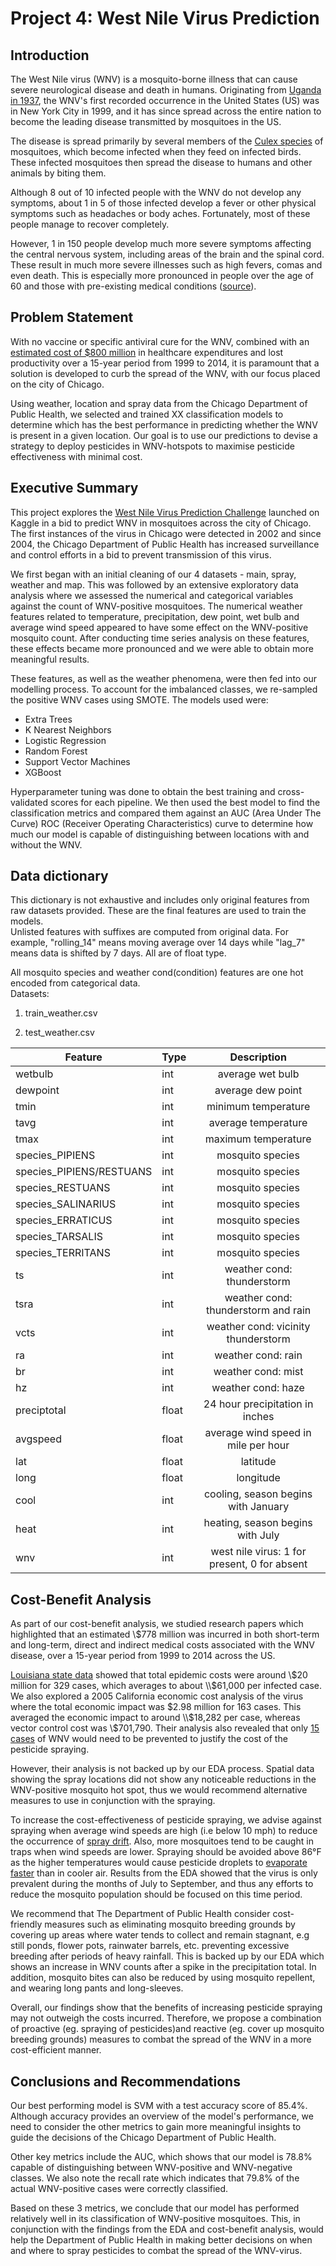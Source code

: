 # **Project 4: West Nile Virus Prediction**

## **Introduction**

The West Nile virus (WNV) is a mosquito-borne illness that can cause severe neurological disease and death in humans. Originating from <a href="https://www.who.int/news-room/fact-sheets/detail/west-nile-virus">Uganda in 1937</a>,  the WNV's first recorded occurrence in the United States (US) was in New York City in 1999, and it has since spread across the entire nation to become the leading disease transmitted by mosquitoes in the US.

The disease is spread primarily by several members of the <a href="https://journals.plos.org/plosone/article?id=10.1371/journal.pone.0227160">Culex species</a> of mosquitoes, which become infected when they feed on infected birds. These infected mosquitoes then spread the disease to humans and other animals by biting them.

Although 8 out of 10 infected people with the WNV do not develop any symptoms, about 1 in 5 of those infected develop a fever or other physical symptoms such as headaches or body aches. Fortunately, most of these people manage to recover completely.

However, 1 in 150 people develop much more severe symptoms affecting the central nervous system, including areas of the brain and the spinal cord. These result in much more severe illnesses such as high fevers, comas and even death. This is especially more pronounced in people over the age of 60 and those with pre-existing medical conditions (<a href="https://www.cdc.gov/westnile/index.html">source</a>).

## **Problem Statement** ##

With no vaccine or specific antiviral cure for the WNV, combined with an <a href ="https://www.sciencedaily.com/releases/2014/02/140210184713.htm">estimated cost of $800 million</a> in healthcare expenditures and lost productivity over a 15-year period from 1999 to 2014, it is paramount that a solution is developed to curb the spread of the WNV, with our focus placed on the city of Chicago.

Using weather, location and spray data from the Chicago Department of Public Health, we selected and trained XX classification models to determine which has the best performance in predicting whether the WNV is present in a given location. Our goal is to use our predictions to devise a strategy to deploy pesticides in WNV-hotspots to maximise pesticide effectiveness with minimal cost.


## **Executive Summary**

This project explores the <a href="https://www.kaggle.com/c/predict-west-nile-virus/">West Nile Virus Prediction Challenge</a> launched on Kaggle in a bid to predict WNV in mosquitoes across the city of Chicago. The first instances of the virus in Chicago were detected in 2002 and since 2004, the Chicago Department of Public Health has increased surveillance and control efforts in a bid to prevent transmission of this virus.

We first began with an initial cleaning of our 4 datasets - main, spray, weather and map. This was followed by an extensive exploratory data analysis where we assessed the numerical and categorical variables against the count of WNV-positive mosquitoes. The numerical weather features related to temperature, precipitation, dew point, wet bulb and average wind speed appeared to have some effect on the WNV-positive mosquito count. After conducting time series analysis on these features, these effects became more pronounced and we were able to obtain more meaningful results.

These features, as well as the weather phenomena, were then fed into our modelling process. To account for the imbalanced classes, we re-sampled the positive WNV cases using SMOTE. The models used were:

- Extra Trees
- K Nearest Neighbors
- Logistic Regression
- Random Forest
- Support Vector Machines
- XGBoost

Hyperparameter tuning was done to obtain the best training and cross-validated scores for each pipeline. We then used the best model to find the classification metrics and compared them against an AUC (Area Under The Curve) ROC (Receiver Operating Characteristics) curve to determine how much our model is capable of distinguishing between locations with and without the WNV.


## **Data dictionary**

This dictionary is not exhaustive and includes only original features from raw datasets provided. These are the final features are used to train the models.
<br>
Unlisted features with suffixes are computed from original data. For example, "rolling_14" means moving average over 14 days while "lag_7" means data is shifted by 7 days. All are of float type.

All mosquito species and weather cond(condition) features are one hot encoded from categorical data.
<br>Datasets:
1. train_weather.csv

2. test_weather.csv

|Feature|Type|Description|
|---|---|:---:|
wetbulb|int|average wet bulb|
dewpoint|int|average dew point|       
tmin|int|minimum temperature|
tavg|int|average temperature|
tmax|int|maximum temperature|
species_PIPIENS|int|mosquito species|
species_PIPIENS/RESTUANS|int|mosquito species|
species_RESTUANS|int|mosquito species|
species_SALINARIUS|int|mosquito species|
species_ERRATICUS|int|mosquito species|
species_TARSALIS|int|mosquito species|
species_TERRITANS|int|mosquito species|
ts|int|weather cond: thunderstorm|
tsra|int|weather cond: thunderstorm and rain|
vcts|int|weather cond: vicinity thunderstorm|
ra|int|weather cond: rain|
br|int|weather cond: mist|
hz|int|weather cond: haze|
preciptotal|float|24 hour precipitation in inches|
avgspeed|float|average wind speed in mile per hour|
lat|float|latitude|
long|float|longitude|
cool|int|cooling, season begins with January|
heat|int|heating, season begins with July|
wnv|int|west nile virus: 1 for present, 0 for absent|  


## **Cost-Benefit Analysis**

As part of our cost-benefit analysis, we studied research papers which highlighted that an estimated \\$778 million was incurred in both short-term and long-term, direct and indirect medical costs associated with the WNV disease, over a 15-year period from 1999 to 2014 across the US.

<a href="https://wwwnc.cdc.gov/eid/article/16/3/09-0667_article">Louisiana state data</a> showed that total epidemic costs were around \\$20 million for 329 cases, which averages to about \\$61,000 per infected case. We also explored a 2005 California economic cost analysis of the virus where the total economic impact was $2.98 million for 163 cases. This averaged the economic impact to around \\$18,282 per case, whereas vector control cost was \\$701,790. Their analysis also revealed that only <a href="https://www.ncbi.nlm.nih.gov/pmc/articles/PMC3322011/">15 cases</a> of WNV would need to be prevented to justify the cost of the pesticide spraying.

However, their analysis is not backed up by our EDA process. Spatial data showing the spray locations did not show any noticeable reductions in the WNV-positive mosquito hot spot, thus we would recommend alternative measures to use in conjunction with the spraying.

To increase the cost-effectiveness of pesticide spraying, we advise against spraying when average wind speeds are high (i.e below 10 mph) to reduce the occurrence of <a href="https://crops.extension.iastate.edu/cropnews/2017/01/wind-speed-and-herbicide-application#:~:text=specify%2010%20MPH%20as%20the,spray%20pressure%2C%20etc.).">spray drift</a>. Also, more mosquitoes tend to be caught in traps when wind speeds are lower. Spraying should be avoided above 86°F as the higher temperatures would cause pesticide droplets to <a href="https://grdc.com.au/__data/assets/pdf_file/0024/248181/GRDC-Weather-Essentials-for-Pesticide-Application-2017.pdf">evaporate faster</a> than in cooler air. Results from the EDA showed that the virus is only prevalent during the months of July to September, and thus any efforts to reduce the mosquito population should be focused on this time period.

We recommend that The Department of Public Health consider cost-friendly measures such as eliminating mosquito breeding grounds by covering up areas where water tends to collect and remain stagnant, e.g still ponds, flower pots, rainwater barrels, etc. preventing excessive breeding after periods of heavy rainfall. This is backed up by our EDA which shows an increase in WNV counts after a spike in the precipitation total. In addition, mosquito bites can also be reduced by using mosquito repellent, and wearing long pants and long-sleeves.

Overall, our findings show that the benefits of increasing pesticide spraying may not outweigh the costs incurred. Therefore, we propose a combination of proactive (eg. spraying of pesticides)and reactive (eg. cover up mosquito breeding grounds) measures to combat the spread of the WNV in a more cost-efficient manner.


## **Conclusions and Recommendations**

Our best performing model is SVM with a test accuracy score of 85.4%. Although accuracy provides an overview of the model's performance, we need to consider the other metrics to gain more meaningful insights to guide the decisions of the Chicago Department of Public Health.

Other key metrics include the AUC, which shows that our model is 78.8% capable of distinguishing between WNV-positive and WNV-negative classes. We also note the recall rate which indicates that 79.8% of the actual WNV-positive cases were correctly classified.

Based on these 3 metrics, we conclude that our model has performed relatively well in its classification of WNV-positive mosquitoes. This, in conjunction with the findings from the EDA and cost-benefit analysis, would help the Department of Public Health in making better decisions on when and where to spray pesticides to combat the spread of the WNV-virus. 
